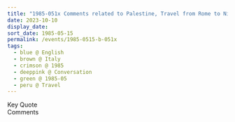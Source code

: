 ```yaml
---
title: "1985-051x Comments related to Palestine, Travel from Rome to Nirmala House, Sant'Angelo Romano (7 kms N of Guidonia), Lazio, Italy (year not sure)"
date: 2023-10-10
display_date: 
sort_date: 1985-05-15
permalink: /events/1985-0515-b-051x
tags:
  - blue @ English
  - brown @ Italy
  - crimson @ 1985
  - deeppink @ Conversation
  - green @ 1985-05
  - peru @ Travel
---
```


<wave-list>
  <list-title color="green" width="75">Key Quote</list-title>
  <list-item color="BlanchedAlmond"  width="200"></list-item>
  <list-item color="Lavender"></list-item>
  <list-item color="BlanchedAlmond"></list-item>
</wave-list>

<br>

<wave-list>
  <list-title color="green" width="75">Comments</list-title>
  <list-item color="BlanchedAlmond"  width="200"></list-item>
  <list-item color="Lavender"></list-item>
  <list-item color="BlanchedAlmond"></list-item>
</wave-list>